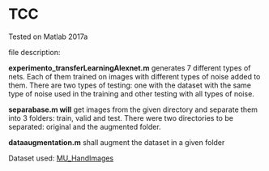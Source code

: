 # TCC

Tested on Matlab 2017a

file description:

  **experimento_transferLearningAlexnet.m** generates 7 different types of nets. Each of them trained on images with different types of noise added to them. There are two types of testing: one with the dataset with the same type of noise used in the training and other testing with all types of noise.
  
  **separabase.m will** get images from the given directory and separate them into 3 folders: train, valid and test. There were two directories to be separated: original and the augmented folder.
  
  **dataaugmentation.m** shall augment the dataset in a given folder
  
  Dataset used: 
  [MU_HandImages](https://mro.massey.ac.nz/bitstream/handle/10179/4514/GestureDatasetRLIMS2011.pdf?sequence=1&isAllowed=y) 
  
